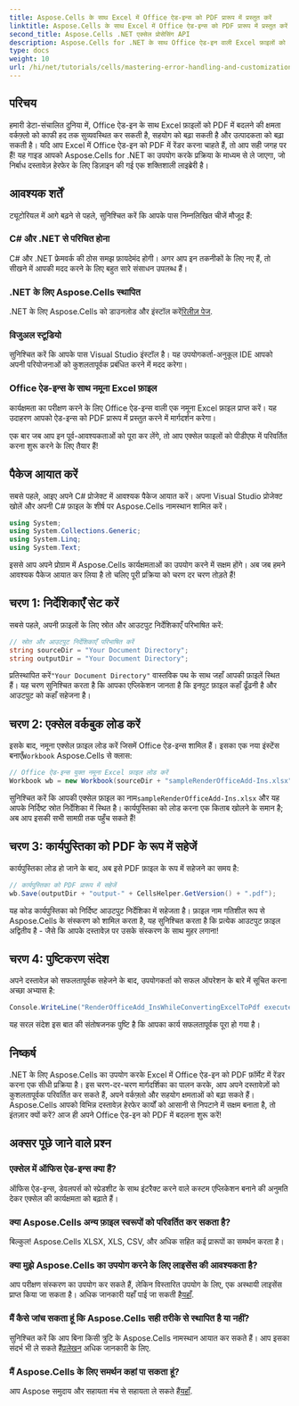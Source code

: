 ```yaml
---
title: Aspose.Cells के साथ Excel में Office ऐड-इन्स को PDF प्रारूप में प्रस्तुत करें
linktitle: Aspose.Cells के साथ Excel में Office ऐड-इन्स को PDF प्रारूप में प्रस्तुत करें
second_title: Aspose.Cells .NET एक्सेल प्रोसेसिंग API
description: Aspose.Cells for .NET के साथ Office ऐड-इन वाली Excel फ़ाइलों को PDF फ़ॉर्मेट में आसानी से कनवर्ट करना सीखकर अपने Excel वर्कफ़्लो की पूरी क्षमता को अनलॉक करें। यह व्यापक गाइड चरण-दर-चरण दृष्टिकोण प्रदान करता है।
type: docs
weight: 10
url: /hi/net/tutorials/cells/mastering-error-handling-and-customization/render-office-add-ins-in-excel-to-pdf-format/
---
```

## परिचय

हमारी डेटा-संचालित दुनिया में, Office ऐड-इन के साथ Excel फ़ाइलों को PDF में बदलने की क्षमता वर्कफ़्लो को काफी हद तक सुव्यवस्थित कर सकती है, सहयोग को बढ़ा सकती है और उत्पादकता को बढ़ा सकती है। यदि आप Excel में Office ऐड-इन को PDF में रेंडर करना चाहते हैं, तो आप सही जगह पर हैं! यह गाइड आपको Aspose.Cells for .NET का उपयोग करके प्रक्रिया के माध्यम से ले जाएगा, जो निर्बाध दस्तावेज़ हेरफेर के लिए डिज़ाइन की गई एक शक्तिशाली लाइब्रेरी है।

## आवश्यक शर्तें

ट्यूटोरियल में आगे बढ़ने से पहले, सुनिश्चित करें कि आपके पास निम्नलिखित चीजें मौजूद हैं:

### C# और .NET से परिचित होना
C# और .NET फ्रेमवर्क की ठोस समझ फ़ायदेमंद होगी। अगर आप इन तकनीकों के लिए नए हैं, तो सीखने में आपकी मदद करने के लिए बहुत सारे संसाधन उपलब्ध हैं।

### .NET के लिए Aspose.Cells स्थापित
 .NET के लिए Aspose.Cells को डाउनलोड और इंस्टॉल करें[रिलीज़ पेज](https://releases.aspose.com/cells/net/).

### विजुअल स्टूडियो
सुनिश्चित करें कि आपके पास Visual Studio इंस्टॉल है। यह उपयोगकर्ता-अनुकूल IDE आपको अपनी परियोजनाओं को कुशलतापूर्वक प्रबंधित करने में मदद करेगा।

### Office ऐड-इन्स के साथ नमूना Excel फ़ाइल
कार्यक्षमता का परीक्षण करने के लिए Office ऐड-इन्स वाली एक नमूना Excel फ़ाइल प्राप्त करें। यह उदाहरण आपको ऐड-इन्स को PDF प्रारूप में प्रस्तुत करने में मार्गदर्शन करेगा।

एक बार जब आप इन पूर्व-आवश्यकताओं को पूरा कर लेंगे, तो आप एक्सेल फाइलों को पीडीएफ में परिवर्तित करना शुरू करने के लिए तैयार हैं!

## पैकेज आयात करें
सबसे पहले, आइए अपने C# प्रोजेक्ट में आवश्यक पैकेज आयात करें। अपना Visual Studio प्रोजेक्ट खोलें और अपनी C# फ़ाइल के शीर्ष पर Aspose.Cells नामस्थान शामिल करें।

```csharp
using System;
using System.Collections.Generic;
using System.Linq;
using System.Text;
```
इससे आप अपने प्रोग्राम में Aspose.Cells कार्यक्षमताओं का उपयोग करने में सक्षम होंगे। अब जब हमने आवश्यक पैकेज आयात कर लिया है तो चलिए पूरी प्रक्रिया को चरण दर चरण तोड़ते हैं!

## चरण 1: निर्देशिकाएँ सेट करें

सबसे पहले, अपनी फ़ाइलों के लिए स्रोत और आउटपुट निर्देशिकाएँ परिभाषित करें:

```csharp
// स्रोत और आउटपुट निर्देशिकाएँ परिभाषित करें
string sourceDir = "Your Document Directory";
string outputDir = "Your Document Directory";
```

 प्रतिस्थापित करें`"Your Document Directory"` वास्तविक पथ के साथ जहाँ आपकी फ़ाइलें स्थित हैं। यह चरण सुनिश्चित करता है कि आपका एप्लिकेशन जानता है कि इनपुट फ़ाइल कहाँ ढूँढनी है और आउटपुट को कहाँ सहेजना है।

## चरण 2: एक्सेल वर्कबुक लोड करें

 इसके बाद, नमूना एक्सेल फ़ाइल लोड करें जिसमें Office ऐड-इन्स शामिल हैं। इसका एक नया इंस्टेंस बनाएँ`Workbook` Aspose.Cells से क्लास:

```csharp
// Office ऐड-इन्स युक्त नमूना Excel फ़ाइल लोड करें
Workbook wb = new Workbook(sourceDir + "sampleRenderOfficeAdd-Ins.xlsx");
```

 सुनिश्चित करें कि आपकी एक्सेल फ़ाइल का नाम`sampleRenderOfficeAdd-Ins.xlsx` और यह आपके निर्दिष्ट स्रोत निर्देशिका में स्थित है। कार्यपुस्तिका को लोड करना एक किताब खोलने के समान है; अब आप इसकी सभी सामग्री तक पहुँच सकते हैं!

## चरण 3: कार्यपुस्तिका को PDF के रूप में सहेजें

कार्यपुस्तिका लोड हो जाने के बाद, अब इसे PDF फ़ाइल के रूप में सहेजने का समय है:

```csharp
// कार्यपुस्तिका को PDF प्रारूप में सहेजें
wb.Save(outputDir + "output-" + CellsHelper.GetVersion() + ".pdf");
```

यह कोड कार्यपुस्तिका को निर्दिष्ट आउटपुट निर्देशिका में सहेजता है। फ़ाइल नाम गतिशील रूप से Aspose.Cells के संस्करण को शामिल करता है, यह सुनिश्चित करता है कि प्रत्येक आउटपुट फ़ाइल अद्वितीय है - जैसे कि आपके दस्तावेज़ पर उसके संस्करण के साथ मुहर लगाना!

## चरण 4: पुष्टिकरण संदेश

अपने दस्तावेज़ को सफलतापूर्वक सहेजने के बाद, उपयोगकर्ता को सफल ऑपरेशन के बारे में सूचित करना अच्छा अभ्यास है:

```csharp
Console.WriteLine("RenderOfficeAdd_InsWhileConvertingExcelToPdf executed successfully.");
```

यह सरल संदेश इस बात की संतोषजनक पुष्टि है कि आपका कार्य सफलतापूर्वक पूरा हो गया है।

## निष्कर्ष

.NET के लिए Aspose.Cells का उपयोग करके Excel में Office ऐड-इन को PDF फ़ॉर्मेट में रेंडर करना एक सीधी प्रक्रिया है। इस चरण-दर-चरण मार्गदर्शिका का पालन करके, आप अपने दस्तावेज़ों को कुशलतापूर्वक परिवर्तित कर सकते हैं, अपने वर्कफ़्लो और सहयोग क्षमताओं को बढ़ा सकते हैं। Aspose.Cells आपको विभिन्न दस्तावेज़ हेरफेर कार्यों को आसानी से निपटाने में सक्षम बनाता है, तो इंतज़ार क्यों करें? आज ही अपने Office ऐड-इन को PDF में बदलना शुरू करें!

## अक्सर पूछे जाने वाले प्रश्न

### एक्सेल में ऑफिस ऐड-इन्स क्या हैं?
ऑफिस ऐड-इन्स, डेवलपर्स को स्प्रेडशीट के साथ इंटरैक्ट करने वाले कस्टम एप्लिकेशन बनाने की अनुमति देकर एक्सेल की कार्यक्षमता को बढ़ाते हैं।

### क्या Aspose.Cells अन्य फ़ाइल स्वरूपों को परिवर्तित कर सकता है?
बिल्कुल! Aspose.Cells XLSX, XLS, CSV, और अधिक सहित कई प्रारूपों का समर्थन करता है।

### क्या मुझे Aspose.Cells का उपयोग करने के लिए लाइसेंस की आवश्यकता है?
आप परीक्षण संस्करण का उपयोग कर सकते हैं, लेकिन विस्तारित उपयोग के लिए, एक अस्थायी लाइसेंस प्राप्त किया जा सकता है। अधिक जानकारी यहाँ पाई जा सकती है[यहाँ](https://purchase.aspose.com/temporary-license/).

### मैं कैसे जांच सकता हूं कि Aspose.Cells सही तरीके से स्थापित है या नहीं?
 सुनिश्चित करें कि आप बिना किसी त्रुटि के Aspose.Cells नामस्थान आयात कर सकते हैं। आप इसका संदर्भ भी ले सकते हैं[प्रलेखन](https://reference.aspose.com/cells/net/) अधिक जानकारी के लिए.

### मैं Aspose.Cells के लिए समर्थन कहां पा सकता हूं?
 आप Aspose समुदाय और सहायता मंच से सहायता ले सकते हैं[यहाँ](https://forum.aspose.com/c/cells/9).